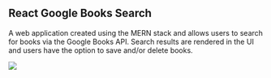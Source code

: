 ## React Google Books Search

A web application created using the MERN stack and allows users to search for books via the Google Books API. Search results are rendered in the UI and users have the option to save and/or delete books.


![](demo.gif)
